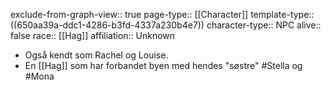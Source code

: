 exclude-from-graph-view:: true
page-type:: [[Character]]
template-type:: ((650aa39a-ddc1-4286-b3fd-4337a230b4e7))
character-type:: NPC
alive:: false
race:: [[Hag]] 
affiliation:: Unknown

- Også kendt som Rachel og Louise.
- En [[Hag]] som har forbandet byen med hendes "søstre" #Stella og #Mona